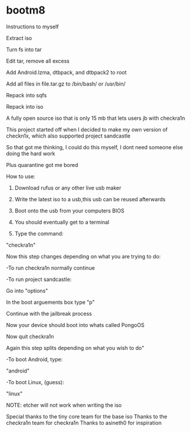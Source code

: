# bootm8

Instructions to myself

Extract iso

Turn fs into tar

Edit tar, remove all excess

Add Android.lzma, dtbpack, and dtbpack2 to root

Add all files in file.tar.gz to /bin/bash/ or /usr/bin/

Repack into sqfs

Repack into iso

A fully open source iso that is only 15 mb that lets users jb with checkra1n

This project started off when I decided to make my own version of checkn1x, which also supported project sandcastle

So that got me thinking, I could do this myself, I dont need someone else doing the hard work

Plus quarantine got me bored

How to use:

1. Download rufus or any other live usb maker

2. Write the latest iso to a usb,this usb can be reused afterwards

3. Boot onto the usb from your computers BIOS

4. You should eventually get to a terminal

5. Type the command:

"checkra1n"


Now this step changes depending on what you are trying to do:

-To run checkra1n normally continue

-To run project sandcastle:

Go into "options"

In the boot arguements box type "p"

Continue with the jailbreak process

Now your device should boot into whats called PongoOS

Now quit checkra1n

Again this step splits depending on what you wish to do"

-To boot Android, type:

"android"


-To boot Linux, (guess):

"linux"



NOTE: etcher will not work when writing the iso

Special thanks to the tiny core team for the base iso
Thanks to the checkra1n team for checkra1n
Thanks to asineth0 for inspiration
